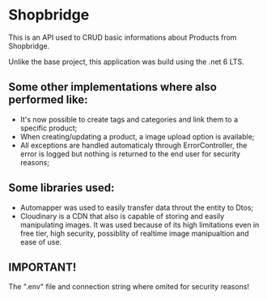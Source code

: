 # Shopbridge

This is an API used to CRUD basic informations about Products from Shopbridge.

Unlike the base project, this application was build using the .net 6 LTS.

## Some other implementations where also performed like:
* It's now possible to create tags and categories and link them to a specific product;
* When creating/updating a product, a image upload option is available;
* All exceptions are handled automaticaly through ErrorController, the error is logged but nothing is returned to the end user for security reasons;

## Some libraries used:
* Automapper was used to easily transfer data throut the entity to Dtos;
* Cloudinary is a CDN that also is capable of storing and easily manipulating images. It was used because of its high limitations even in free tier, high security, possiblity of realtime image manipualtion and ease of use.

## **IMPORTANT!** 
The ".env" file and connection string where omited for security reasons!

